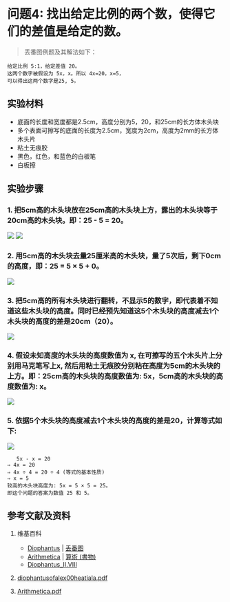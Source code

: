 # 问题4: 找出给定比例的两个数，使得它们的差值是给定的数。

> 丢番图例题及其解法如下：
>  
	给定比例 5:1，给定差值 20。
	这两个数字被假设为 5x，x。所以 4x=20，x=5，
	可以得出这两个数字是25, 5。

## 实验材料

- 底面的长度和宽度都是2.5cm，高度分别为5，20，和25cm的长方体木头块
- 多个表面可擦写的底面的长度为2.5cm，宽度为2cm，高度为2mm的长方体木头片
- 粘土无痕胶
- 黑色，红色，和蓝色的白板笔
- 白板擦

## 实验步骤

### 1. 把5cm高的木头块放在25cm高的木头块上方，露出的木头块等于20cm高的木头块。即：25 - 5 = 20。
![](/images/函数和极限/丢番图的《算术》中典型的推演实验/卷1/问题4/1a1_1.jpg)
![](/images/函数和极限/丢番图的《算术》中典型的推演实验/卷1/问题4/1a1_2.jpg)

### 2. 用5cm高的木头块去量25厘米高的木头块，量了5次后，剩下0cm的高度，即：25 = 5 × 5 + 0。
![](/images/函数和极限/丢番图的《算术》中典型的推演实验/卷1/问题4/1a2.jpg)

### 3. 把5cm高的所有木头块进行翻转，不显示5的数字，即代表着不知道这些木头块的高度。同时已经预先知道这5个木头块的高度减去1个木头块的高度的差是20cm（20）。
![](/images/函数和极限/丢番图的《算术》中典型的推演实验/卷1/问题4/1a3.jpg)

### 4. 假设未知高度的木头块的高度数值为 x, 在可擦写的五个木头片上分别用马克笔写上x, 然后用粘土无痕胶分别粘在高度为5cm的木头块的上方。即：25cm高的木头块的高度数值为: 5x，5cm高的木头块的高度数值为: x。
![](/images/函数和极限/丢番图的《算术》中典型的推演实验/卷1/问题4/1a4.jpg)

### 5. 依据5个木头块的高度减去1个木头块的高度的差是20，计算等式如下:
![](/images/函数和极限/丢番图的《算术》中典型的推演实验/卷1/问题4/1a5.jpg)

	   5x - x = 20
	⇒ 4x = 20
	⇒ 4x ÷ 4 = 20 ÷ 4 (等式的基本性质)
	⇒ x = 5
	较高的木头块高度为: 5x = 5 × 5 = 25。 
	即这个问题的答案为数值 25 和 5。

## 参考文献及资料

1. 维基百科
	- [Diophantus](https://en.wikipedia.org/wiki/Diophantus) | [丢番图](https://zh.wikipedia.org/wiki/丢番图) 
	- [Arithmetica](https://en.wikipedia.org/wiki/Arithmetica) | [算術 (書物)](https://ja.wikipedia.org/wiki/%E7%AE%97%E8%A1%93_(%E6%9B%B8%E7%89%A9)) 
	- [Diophantus_II.VIII](https://en.wikipedia.org/wiki/Diophantus_II.VIII) 

2. [diophantusofalex00heatiala.pdf](https://archive.org/download/diophantusofalex00heatiala/diophantusofalex00heatiala.pdf) 
3. [Arithmetica.pdf](https://staff.um.edu.mt/jmus1/Diophantus.pdf) 



